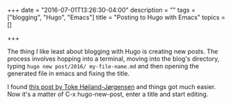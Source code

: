 +++
date = "2016-07-01T13:26:30-04:00"
description = ""
tags = ["blogging", "Hugo", "Emacs"]
title = "Posting to Hugo with Emacs"
topics = []

+++

The thing I like least about blogging with Hugo is creating new posts. The
process involves hopping into a terminal, moving into the blog's directory,
typing `hugo new post/2016/ my-file-name.md` and then opening the generated file
in emacs and fixing the title.

I found
[this post by Toke Høiland-Jørgensen](https://blog.tohojo.dk/2015/10/integrating-hugo-into-emacs.html)
and things got much easier. Now it's a matter of C-x hugo-new-post, enter a
title and start editing.
